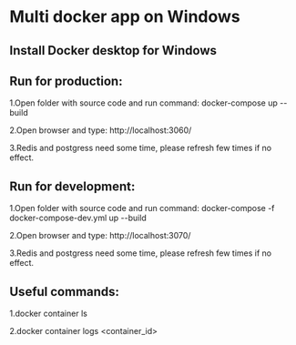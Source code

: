 # Multi docker app on Windows

## Install Docker desktop for Windows

## Run for production:

1.Open folder with source code and run command: docker-compose up --build

2.Open browser and type: http://localhost:3060/

3.Redis and postgress need some time, please refresh few times if no effect.

## Run for development:

1.Open folder with source code and run command: docker-compose -f docker-compose-dev.yml up --build

2.Open browser and type: http://localhost:3070/

3.Redis and postgress need some time, please refresh few times if no effect.

## Useful commands:

1.docker container ls
 
2.docker container logs <container_id>
 
 
